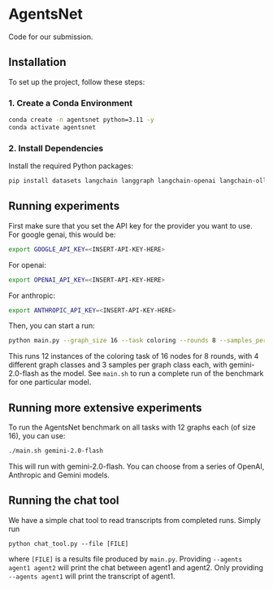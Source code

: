 # AgentsNet

Code for our submission.

## Installation

To set up the project, follow these steps:

### 1. Create a Conda Environment

```bash
conda create -n agentsnet python=3.11 -y
conda activate agentsnet
```
### 2. Install Dependencies
Install the required Python packages:
```bash
pip install datasets langchain langgraph langchain-openai langchain-ollama langchain-google-genai langchain-anthropic pandas scipy networkx numpy==1.26.4
```

## Running experiments
First make sure that you set the API key for the provider you want to use. For google genai, this would be:
```bash
export GOOGLE_API_KEY=<INSERT-API-KEY-HERE>
```
For openai:
```bash
export OPENAI_API_KEY=<INSERT-API-KEY-HERE>
```
For anthropic:
```bash
export ANTHROPIC_API_KEY=<INSERT-API-KEY-HERE>
```
Then, you can start a run:
```bash
python main.py --graph_size 16 --task coloring --rounds 8 --samples_per_graph_model 3 --model gemini-2.0-flash 
```
This runs 12 instances of the coloring task of 16 nodes for 8 rounds, with 4 different graph classes and 3 samples per graph class each, with gemini-2.0-flash as the model. See `main.sh` to run a complete run of the benchmark for one particular model.

## Running more extensive experiments
To run the AgentsNet benchmark on all tasks with 12 graphs each (of size 16), you can use:
```bash
./main.sh gemini-2.0-flash
```
This will run with gemini-2.0-flash. You can choose from a series of OpenAI, Anthropic and Gemini models.

## Running the chat tool
We have a simple chat tool to read transcripts from completed runs. Simply run
```
python chat_tool.py --file [FILE]
```
where `[FILE]` is a results file produced by `main.py`. Providing `--agents agent1 agent2` will print the chat between agent1 and agent2. Only providing `--agents agent1` will print the transcript of agent1.
